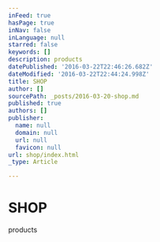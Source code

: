 ```yaml
---
inFeed: true
hasPage: true
inNav: false
inLanguage: null
starred: false
keywords: []
description: products
datePublished: '2016-03-22T22:46:26.682Z'
dateModified: '2016-03-22T22:44:24.998Z'
title: SHOP
author: []
sourcePath: _posts/2016-03-20-shop.md
published: true
authors: []
publisher:
  name: null
  domain: null
  url: null
  favicon: null
url: shop/index.html
_type: Article

---
```

# SHOP

products